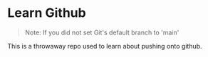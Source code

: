 # Learn Github
> Note: If you did not set Git's default branch to 'main'

This is a throwaway repo used to learn about pushing onto github.